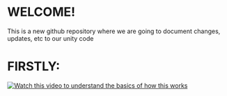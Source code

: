 # WELCOME!
This is a new github repository where we are going to document changes, updates, etc to our unity code 

# FIRSTLY: 
<a href="https://youtu.be/VIDEO_ID" target="_blank">
  <img src="https://www.youtube.com/watch?v=a9u2yZvsqHA&t=416s.jpg" alt="Watch this video to understand the basics of how this works ">
</a>
